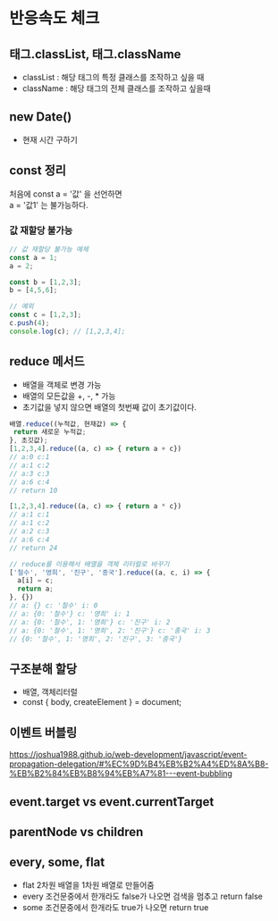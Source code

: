 # 반응속도 체크
## 태그.classList, 태그.className
  - classList : 해당 태그의 특정 클래스를 조작하고 싶을 때
  - className : 해당 태그의 전체 클래스를 조작하고 싶을때

## new Date()
  - 현재 시간 구하기

## const 정리
처음에 const a = '값' 을 선언하면  
a = '값1' 는 불가능하다.

### 값 재할당 불가능
``` javascript
// 값 재할당 불가능 예제
const a = 1;
a = 2;

const b = [1,2,3];
b = [4,5,6];

// 예외
const c = [1,2,3];
c.push(4);
console.log(c); // [1,2,3,4];
```

## reduce 메서드
- 배열을 객체로 변경 가능
- 배열의 모든값을 +, -, * 가능
- 초기값을 넣지 않으면 배열의 첫번째 값이 초기값이다.

``` javascript
배열.reduce((누적값, 현재값) => {
 return 새로운 누적값;
}, 초깃값);
[1,2,3,4].reduce((a, c) => { return a + c})
// a:0 c:1
// a:1 c:2
// a:3 c:3
// a:6 c:4
// return 10

[1,2,3,4].reduce((a, c) => { return a * c})
// a:1 c:1
// a:1 c:2
// a:2 c:3
// a:6 c:4
// return 24

// reduce를 이용해서 배열을 객체 리터럴로 바꾸기
['철수', '영희', '진구', '종국'].reduce((a, c, i) => {
  a[i] = c;
  return a;
}, {})
// a: {} c: '철수' i: 0
// a: {0: '철수'} c: '영희' i: 1
// a: {0: '철수', 1: '영희'} c: '진구' i: 2
// a: {0: '철수', 1: '영희', 2: '진구'} c: '종국' i: 3
// {0: '철수', 1: '영희', 2: '진구', 3: '종국'}

```
## 구조분해 할당
- 배열, 객체리터럴 
- const { body, createElement } = document;

## 이벤트 버블링
https://joshua1988.github.io/web-development/javascript/event-propagation-delegation/#%EC%9D%B4%EB%B2%A4%ED%8A%B8-%EB%B2%84%EB%B8%94%EB%A7%81---event-bubbling

## event.target vs event.currentTarget

## parentNode vs children

## every, some, flat
- flat 2차원 배열을 1차원 배열로 만들어줌
- every 조건문중에서 한개라도 false가 나오면 검색을 멈추고 return false
- some 조건문중에서 한개라도 true가 나오면 return true